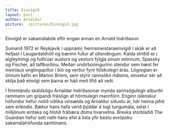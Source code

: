 ```yaml
---
title: Einvígið
layout: post
author: Arnaldur
picture:  /pictures/Einvigid.jpg
---
```

Einvígið er sakamálabók eftir engan annan en Arnald Indriðason

Sumarið 1972 er Reykjavík í uppnámi; heimsmeistaraeinvígið í skák er að hefjast í Laugardalshöll og bærinn fullur af útlendingum. Kalda stríðið er í algleymingi og fulltrúar austurs og vesturs fylgja sínum mönnum, Spassky og Fischer, að taflborðinu. Meðan undirbúningurinn stendur sem hæst fer meinlaus unglingspiltur í bíó og verður fyrir fólskulegri árás. Lögreglan er önnum kafin en Marion Briem, sem stýrir rannsókn málsins, einsetur sér að skilja það einvígi sem þarna er háð með lífið að veði.

Í fimmtándu skáldsögu Arnaldar Indriðasonar mynda sannsögulegir atburðir rammann um grípandi frásögn af hörmulegri mannfórn. Enginn íslenskur höfundur hefur notið viðlíka vinsælda og Arnaldur síðustu ár, hér heima jafnt sem erlendis. Bækur hans hafa verið þýddar á tugi tungumála, selst í milljónum eintaka og hlotið frábæra dóma hvarvetna. Breska stórblaðið The Guardian hefur sett nafn hans efst á lista yfir bestu evrópsku sakamálahöfunda samtímans.